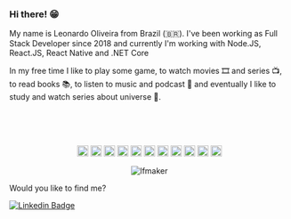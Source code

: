 ### Hi there! 😁 

My name is Leonardo Oliveira from Brazil (🇧🇷). I've been working as Full Stack  Developer since 2018 and currently I'm working with Node.JS, React.JS, React Native and .NET Core

In my free time I like to play some game, to watch movies 🎞️ and series 📺, to read books 📚, to listen to music and podcast 🎵 and eventually I like to study and watch series about universe 
🌌.

<br /><br /><br />
<p align="center">
<img src="https://devicons.github.io/devicon/devicon.git/icons/react/react-original-wordmark.svg" alt="react" width="20" height="20"/>
<img src="https://devicons.github.io/devicon/devicon.git/icons/css3/css3-original-wordmark.svg" alt="css3"  width="20" height="20"/>
<img src="https://devicons.github.io/devicon/devicon.git/icons/html5/html5-original-wordmark.svg" alt="html5"  width="20" height="20"/>
<img src="https://devicons.github.io/devicon/devicon.git/icons/javascript/javascript-original.svg" alt="javascript" width="20" height="20"/>
<img src="https://devicon.dev/devicon.git/icons/typescript/typescript-original.svg" alt="typescript" width="20" height="20"/> 
<img src="https://devicons.github.io/devicon/devicon.git/icons/nodejs/nodejs-original.svg" alt="nodejs" width="20" height="20"/>
<img src="https://devicons.github.io/devicon/devicon.git/icons/docker/docker-original-wordmark.svg" alt="react" width="20" height="20"/>
<img src="https://devicons.github.io/devicon/devicon.git/icons/mongodb/mongodb-original.svg" alt="nodejs" width="20" height="20"/>
<img src="https://devicons.github.io/devicon/devicon.git/icons/python/python-original.svg" alt="nodejs" width="20" height="20"/> 
<img src="https://devicons.github.io/devicon/devicon.git/icons/redis/redis-original.svg" alt="nodejs" width="20" height="20"/>
<img src="https://devicons.github.io/devicon/devicon.git/icons/wordpress/wordpress-original.svg" alt="nodejs" width="20" height="20"/>
</p>

<p align="center">
<img src="https://github-readme-stats.vercel.app/api?username=lfmaker&show_icons=true" alt="lfmaker"/>
</p>

Would you like to find me?

[![Linkedin Badge](https://img.shields.io/badge/-LinkedIn-blue?style=flat-square&logo=Linkedin&logoColor=white&link=https://www.linkedin.com/in/lfmaker)](https://www.linkedin.com/in/lfmaker)
